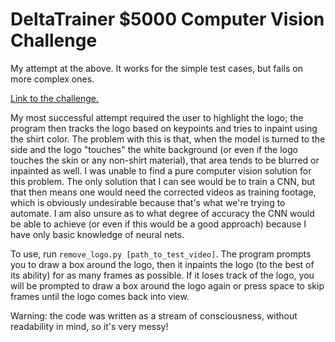 # DeltaTrainer $5000 Computer Vision Challenge

My attempt at the above. It works for the simple test cases, but fails on more complex ones.

[Link to the challenge.](https://docs.google.com/document/d/12zMxu-BObYRD2Kgk5HbsTmekudC82s0fGJo_w8u4DFQ/edit?usp=sharing)

My most successful attempt required the user to highlight the logo; the program then tracks the logo based on keypoints and tries to inpaint using the shirt color. The problem with this is that, when the model is turned to the side and the logo "touches" the white background (or even if the logo touches the skin or any non-shirt material), that area tends to be blurred or inpainted as well. I was unable to find a pure computer vision solution for this problem. The only solution that I can see would be to train a CNN, but that then means one would need the corrected videos as training footage, which is obviously undesirable because that's what we're trying to automate. I am also unsure as to what degree of accuracy the CNN would be able to achieve (or even if this would be a good approach) because I have only basic knowledge of neural nets.

To use, run `remove_logo.py [path_to_test_video]`. The program prompts you to draw a box around the logo, then it inpaints the logo (to the best of its ability) for as many frames as possible. If it loses track of the logo, you will be prompted to draw a box around the logo again or press space to skip frames until the logo comes back into view.

Warning: the code was written as a stream of consciousness, without readability in mind, so it's very messy!